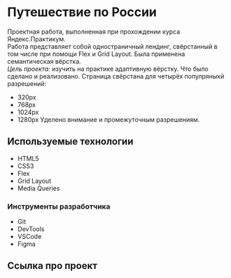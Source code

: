 # Путешествие по России

Проектная работа, выполненная при прохождении курса Яндекс.Практикум.<br>
Работа представляет собой одностраничный лендинг, свёрстанный в том числе при помощи Flex и Grid Layout. Была применена семантическая вёрстка.<br>
*Цель проекта:* изучить на практике адаптивную вёрстку. Что было сделано и реализовано.
Страница свёрстана для четырёх популряныхй разрешений:
- 320px
- 768px
- 1024px
- 1280px
Уделено внимание и промежуточным разрешениям.

## Используемые технологии

- HTML5
- CSS3
- Flex
- Grid Layout
- Media Queries

### Инструменты разработчика

- Git
- DevTools
- VSCode
- Figma

## Ссылка про проект
